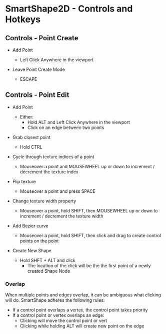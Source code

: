 # SmartShape2D - Controls and Hotkeys

<!-- TODO: Likely, outdated. Should this even be covered in such detail? -->

## Controls - Point Create

- Add Point
  - Left Click Anywhere in the viewport

- Leave Point Create Mode
  - ESCAPE

## Controls - Point Edit

- Add Point
  - Either:
    - Hold ALT and Left Click Anywhere in the viewport
    - Click on an edge between two points

- Grab closest point
  - Hold CTRL

- Cycle through texture indices of a point
  - Mouseover a point and MOUSEWHEEL up or down to increment / decrement the texture index

- Flip texture
  - Mouseover a point and press SPACE

- Change texture width property
  - Mouseover a point, hold SHIFT, then MOUSEWHEEL up or down to increment / decrement the texture width

- Add Bezier curve
  - Mouseover a point, hold SHIFT, then click and drag to create control points on the point

- Create New Shape
  - Hold SHFT + ALT and click
    - The location of the click will be the the first point of a newly created Shape Node

### Overlap

When multiple points and edges overlap, it can be ambiguous what clicking will do.
SmartShape adheres the following rules:
- If a control point overlaps a vertex, the control point takes priority
- If a control point or vertex overlaps an edge:
  - Clicking will move the control point or vert
  - Clicking while holding ALT will create new point on the edge

